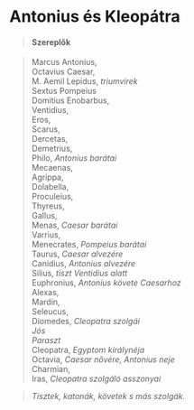 <!-- ======================================================================
--- Search engine
title:          Antonius és Kleopátra
keywords:       Antonius, Kleopátra, tragédia
description:    William Shakespeare: Antonius és Kleopátra.
--- Menu system
order:          10
text:           Antonius és Kleopátra
hidden:         false
umbel:          false
--- Page properties
id:             /tragedies/antony-and-cleopatra
document:       
layout:         layout-2-left
$-left:         play-list
searchable:     true
======================================================================= -->

# Antonius és Kleopátra

<!--
Brutus és Cassius legyőzését követően, Julius Caesar meggyilkolását követően
Mark Antony a római birodalom három uralkodójának egyike, Octavius Caesar és
Lepidus mellett, és a birodalom keleti részéért felelős. Beleszeret Cleopatra-ba,
az egyiptomi királynőhöz, és Alexandriában lakik. Ugyanakkor kénytelen visszatérni
Rómába, amikor a birodalmat fenyegeti Sextus Pompey, Pompey fia, akit Julius
Caesar legyőzött.

Mivel a felesége éppen meghalt, Antony házasodik Octavius nővérével, Octaviaval,
hogy megpróbálja meggyógyítani a két császár közötti szakadást. Pompeynek békét
hoznak. Amikor Kleopátra meghallja Antony házasságát, féltékeny dühbe repül, de
tudja, hogy Antony nem szereti Octavát. Antony Athénba megy, de amikor Caesar és
Pompey között háború tört ki, Antony visszateszi Octavit Rómába, és visszatér
Egyiptomba.

Caesar megalázta Antony viselkedését, és háborút hirdet Antony és Cleapatra
számára. Amikor a rómaiak megérkeznek Antonynak, felajánlották, hogyan kell
harcolni, és annak ellenére, hogy a világ legnagyobb katonájává válik, a tengeren
harcol. Az egyiptomi haditengerészet nem megfelelő, és amikor Cleopatra
haditengerészete megfordul és elmenekül, Antony követi őket, és Caesar legyőzi őt.

Cleopátra megérkezik a sírhoz, és üzenetet küld Antonynak, hogy halott. Antony
megsemmisült és elhatározza, hogy megöli magát. Ő maga öngyilkosságot okoz, és
sebeket halál nélkül. Követői elvitték Kleopátra sírjához, ahol a karjaiban hal
meg.

Kleopátra élete rettenetes. Miután elvesztette Antonyt, és Caesar irgalmasságánál
áll, úgy dönt, hogy öngyilkosságot követ el. Valaki viszi neki néhány mérgező
kígyót, és arra buzdítja őket, hogy harapják. Caesar közvetlenül a halála után
érkezik, és megparancsolja, hogy a dömpingeket együtt temessék el.
-->

>   #### Szereplők
    
>   Marcus Antonius,  
    Octavius Caesar,  
    M. Aemil Lepidus, _triumvirek_  
    Sextus Pompeius  
    Domitius Enobarbus,  
    Ventidius,  
    Eros,  
    Scarus,  
    Dercetas,  
    Demetrius,  
    Philo, _Antonius barátai_  
    Mecaenas,  
    Agrippa,  
    Dolabella,  
    Proculeius,  
    Thyreus,  
    Gallus,  
    Menas, _Caesar barátai_  
    Varrius,  
    Menecrates, _Pompeius barátai_  
    Taurus, _Caesar alvezére_  
    Canidius, _Antonius alvezére_  
    Silius, _tiszt Ventidius alatt_  
    Euphronius, _Antonius követe Caesarhoz_  
    Alexas,  
    Mardin,  
    Seleucus,  
    Diomedes, _Cleopatra szolgái_  
    _Jós_  
    _Paraszt_  
    Cleopatra, _Egyptom királynéja_  
    Octavia, _Caesar nővére, Antonius neje_  
    Charmian,  
    Iras, _Cleopatra szolgáló asszonyai_
    
>   _Tisztek, katonák, követek s más szolgák._
